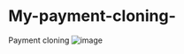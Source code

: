 # My-payment-cloning-
Payment cloning 
![image](https://github.com/Hharishkauma/My-payment-cloning-/assets/151183427/256f1ed6-c377-4946-8dc0-7f6ec7b73831)


